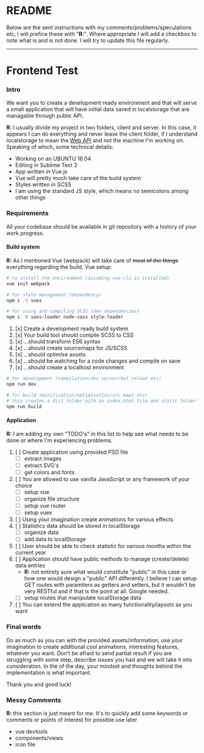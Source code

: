 # README

Below are the sent instructions with my comments/problems/speculations etc, I will prefice these with "**R:**". Where appropriate I will add a checkbox to note what is and is not done. I will try to update this file regularly.

---

# Frontend Test

### Intro

We want you to create a development ready environment and that will serve a small application that will have initial data saved in localstorage that are managable through public API.

**R:** I usually divide my project in two folders, client and server. In this case, it appears I can do everything and never leave the client folder, if I understand localstorage to mean the [Web API](https://developer.mozilla.org/en-US/docs/Web/API/Window/localStorage) and not the machine I'm working on. Speaking of which, some technical details:
* Working on an UBUNTU 16.04
* Editing in Sublime Text 3
* App written in Vue.js
* Vue will pretty much take care of the build system
* Styles written in SCSS
* I am using the standard JS style, which means no semicolons among other things

### Requirements

All your codebase should be available in git repository with a history of your work progress.

#### Build system

**R:** As I mentioned Vue (webpack) will take care of ~~most of the things~~ everything regarding the build. Vue setup:

```bash
# to install the environment (assuming vue-cli is installed)
vue init webpack

# for state management (dependency)
npm i -S vuex

# for using and compiling SCSS (dev dependencies)
npm i -D sass-loader node-sass style-loader
```


1. [x] Create a development ready build system
2. [x] Your build tool should compile SCSS to CSS
3. [x] …should transform ES6 syntax
4. [x] …should create sourcemaps for JS/SCSS
5. [x] …should optimise assets
6. [x] …should be watching for a code changes and compile on save
7. [x] …should create a localhost environment

```bash
# for development (compilation/dev server/hot reload etc)
npm run dev

# for build (minification/optimisation/src maps etc)
# this creates a dist folder with an index.html file and static folder where CSS/JS lives
npm run build
```

#### Application

**R:** I am adding my own "TODO's" in this list to help see what needs to be done or where I'm experiencing problems.

1. [ ] Create application using provided PSD file
    * [ ] extract images
    * [ ] extract SVG's
    * [ ] get colors and fonts
2. [ ] You are allowed to use vanilla JavaScript or any framework of your choice
    * [ ] setup vue
    * [ ] organize file structure
    * [ ] setup vue router
    * [ ] setup vuex
3. [ ] Using your imagination create animations for various effects
4. [ ] Statistics data should be stored in localStorage
    * [ ] organize data
    * [ ] add data to localStorage
5. [ ] User should be able to check statistic for various months within the current year
6. [ ] Application should have public methods to manage (create/delete) data entries
    * **R:** not entirely sure what would constitute "public" in this case or how one would design a "public" API differently. I believe I can setup GET routes with paramiters as getters and setters, but it wouldn't be very RESTful and if that is the point at all. Google needed.
    * [ ] setup routes that manipulate localStorage data
7. [ ] You can extend the application as many functionality/layouts as you want

### Final words

Do as much as you can with the provided assets/information, use your imagination to create additional cool animations, interesting features, whatever you want. Don’t be afraid to send partial result if you are struggling with some step, describe issues you had and we will take it into consideration. In the of the day, your mindset and thoughts behind the implementation is what important.

Thank you and good luck!

### Messy Comments

**R:** this section is just meant for me. It's to quickly add some keywords or comments or points of interest for possible use later
* vue devtools
* components/views
* icon file